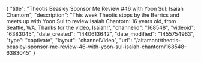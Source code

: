 {
    "title": "Theotis Beasley Sponsor Me Review #46 with Yoon Sul: Isaiah Chantorn",
    "description": "This week Theotis stops by the Berrics and meets up with Yoon Sul to review Isaiah Chantorn: 16 years old, from Seattle, WA. Thanks for the video, Isaiah!",
    "channelid": "168548",
    "videoid": "6383045",
    "date_created": "1440613642",
    "date_modified": "1455754963",
    "type": "captivate",
    "layout": "channelVideo",
    "url": "\/altamont\/theotis-beasley-sponsor-me-review-46-with-yoon-sul-isaiah-chantorn\/168548-6383045"
}